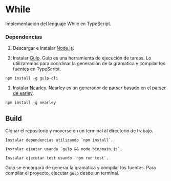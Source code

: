 # While

Implementación del lenguaje While en TypeScript.


### Dependencias

1. Descargar e instalar [Node.js](https://nodejs.org).

1. Instalar [Gulp](http://gulpjs.com). Gulp es una herramienta de ejecución de tareas. Lo utilizaremos para coordinar la generación de la gramatica y compilar los fuentes en TypeScript.
```
npm install -g gulp-cli
```

1. Instalar [Nearley](http://nearley.js.org). Nearley es un generador de parser basado en el  [parser de earley](https://en.wikipedia.org/wiki/Earley_parser).
```
npm install -g nearley
```


## Build

Clonar el repositorio y moverse en un terminal al directorio de trabajo.
```
Instalar dependencias utilizando `npm install`.
```
```
Instalar ejeutar usando `gulp && node bin/main.js`.
```
```
Instalar ejecutar test usando `npm run test`.
```
Gulp se encargará de generar la gramatica y compilar los fuentes. Para compilar el proyecto, ejecutar `gulp` desde un terminal.
